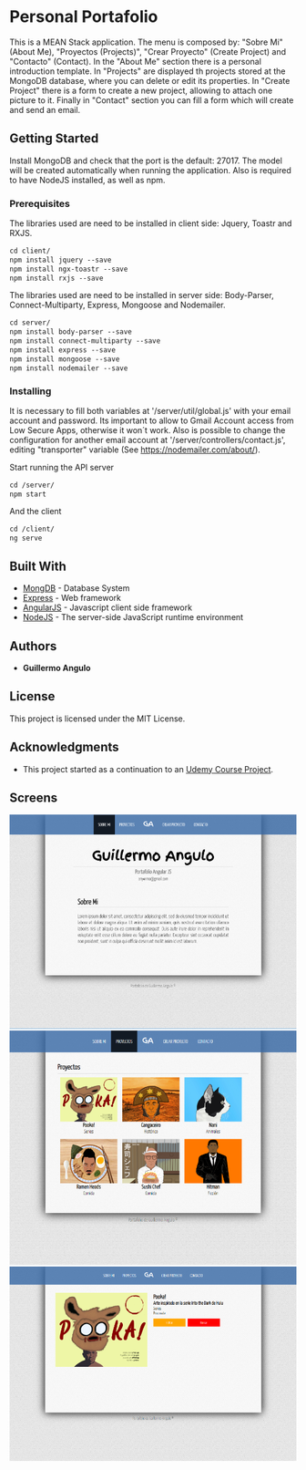 # Personal Portafolio

This is a MEAN Stack application. The menu is composed by: "Sobre Mi" (About Me), "Proyectos (Projects)", "Crear Proyecto" (Create Project) and "Contacto" (Contact).
In the "About Me" section there is a personal introduction template. In "Projects" are displayed th projects stored at the MongoDB database, where you can delete or edit its properties. 
In "Create Project" there is a form to create a new project, allowing to attach one picture to it. Finally in "Contact" section you can fill a form which will create and send an email.

## Getting Started

Install MongoDB and check that the port is the default: 27017. The model will be created automatically when running the application. Also is required to have NodeJS installed, as well as npm.


### Prerequisites

The libraries used are need to be installed in client side: Jquery, Toastr and RXJS.

```
cd client/
npm install jquery --save
npm install ngx-toastr --save
npm install rxjs --save
```

The libraries used are need to be installed in server side: Body-Parser, Connect-Multiparty, Express, Mongoose and Nodemailer.

```
cd server/
npm install body-parser --save
npm install connect-multiparty --save
npm install express --save
npm install mongoose --save
npm install nodemailer --save
```

### Installing

It is necessary to fill both variables at '/server/util/global.js' with your email account and password. Its important to allow to Gmail Account access from Low Secure Apps, otherwise it won´t work. Also is possible to change the configuration for another email account at '/server/controllers/contact.js', editing "transporter" variable (See https://nodemailer.com/about/).


Start running the API server 

```
cd /server/
npm start
```

And the client

```
cd /client/
ng serve
```


## Built With

* [MongDB](https://www.mongodb.com/) - Database System
* [Express](https://expressjs.com/en/guide/routing.html) - Web framework
* [AngularJS](https://angularjs.org/) - Javascript client side framework
* [NodeJS](https://nodejs.org/en/) -  The server-side JavaScript runtime environment

## Authors

* **Guillermo Angulo**

## License

This project is licensed under the MIT License.

## Acknowledgments

* This project started as a continuation to an [Udemy Course Project](https://www.udemy.com/master-en-javascript-aprender-js-jquery-angular-nodejs-y-mas/learn/lecture/10151384?start=180#overview).

## Screens

![alt text](https://github.com/GuilleAngulo/portafolio/blob/master/section-about-me.png)
![alt text](https://github.com/GuilleAngulo/portafolio/blob/master/section-projects.png)
![alt text](https://github.com/GuilleAngulo/portafolio/blob/master/section-project-detail.png)
